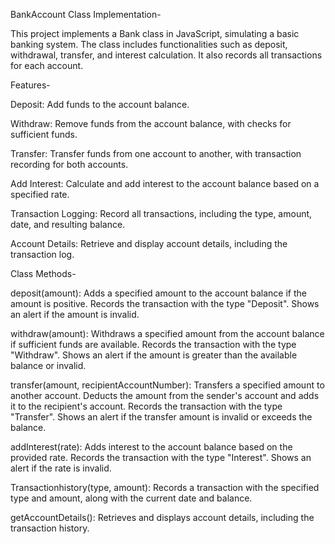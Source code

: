BankAccount Class Implementation-

This project implements a Bank class in JavaScript, simulating a basic banking system. The class includes functionalities such as deposit, withdrawal, transfer, and interest calculation. It also records all transactions for each account.

Features-

Deposit: Add funds to the account balance.

Withdraw: Remove funds from the account balance, with checks for sufficient funds.

Transfer: Transfer funds from one account to another, with transaction recording for both accounts.

Add Interest: Calculate and add interest to the account balance based on a specified rate.

Transaction Logging: Record all transactions, including the type, amount, date, and resulting balance.

Account Details: Retrieve and display account details, including the transaction log.

Class Methods-

deposit(amount):
Adds a specified amount to the account balance if the amount is positive.
Records the transaction with the type "Deposit".
Shows an alert if the amount is invalid.

withdraw(amount):
Withdraws a specified amount from the account balance if sufficient funds are available.
Records the transaction with the type "Withdraw".
Shows an alert if the amount is greater than the available balance or invalid.

transfer(amount, recipientAccountNumber):
Transfers a specified amount to another account.
Deducts the amount from the sender's account and adds it to the recipient's account.
Records the transaction with the type "Transfer".
Shows an alert if the transfer amount is invalid or exceeds the balance.

addInterest(rate):
Adds interest to the account balance based on the provided rate.
Records the transaction with the type "Interest".
Shows an alert if the rate is invalid.

Transactionhistory(type, amount):
Records a transaction with the specified type and amount, along with the current date and balance.

getAccountDetails():
Retrieves and displays account details, including the transaction history.
